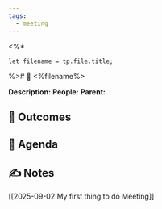 ```yaml
---
tags:
  - meeting
---
```

<%* 

	let filename = tp.file.title;

%># 📆 <%filename%>

**Description:** 
**People:** 
**Parent:** 

## 🔮 Outcomes

## 📢 Agenda

## ✍ Notes
[[2025-09-02 My first thing to do Meeting]]